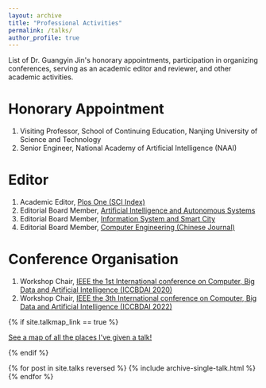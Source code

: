 ```yaml
---
layout: archive
title: "Professional Activities"
permalink: /talks/
author_profile: true
---
```


List of Dr. Guangyin Jin's honorary appointments, participation in organizing conferences, serving as an academic editor and reviewer, and other academic activities.

Honorary Appointment
======
1. Visiting Professor, School of Continuing Education, Nanjing University of Science and Technology   
2. Senior Engineer, National Academy of Artificial Intelligence (NAAI)    

Editor
======
1. Academic Editor, [Plos One (SCI Index)](https://journals.plos.org/plosone/static/editorial-board?)   
2. Editorial Board Member, [Artificial Intelligence and Autonomous Systems](https://www.elspub.com/journals/artificial-intelligence-and-autonomous-systems/editorial/)   
3. Editorial Board Member, [Information System and Smart City](https://ojs.acad-pub.com/index.php/ISSC/about/editorialTeam)   
4. Editorial Board Member, [Computer Engineering (Chinese Journal)](https://www.ecice06.com/CN/news/news6495.shtml)    

Conference Organisation
======
1. Workshop Chair, [IEEE the 1st International conference on Computer, Big Data and Artificial Intelligence (ICCBDAI 2020)](http://www.iccbdai.org/download/file/ICBDAI2020%20program2020-1018-1.pdf)
2. Workshop Chair, [IEEE the 3th International conference on Computer, Big Data and Artificial Intelligence (ICCBDAI 2022)](http://www.iccbdai.org/workshop2020/index.html)

{% if site.talkmap_link == true %}

<p style="text-decoration:underline;"><a href="/talkmap.html">See a map of all the places I've given a talk!</a></p>

{% endif %}

{% for post in site.talks reversed %}
  {% include archive-single-talk.html %}
{% endfor %}
